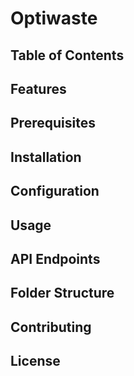 # Optiwaste

## Table of Contents

## Features

## Prerequisites

## Installation

## Configuration

## Usage

## API Endpoints

## Folder Structure

## Contributing

## License